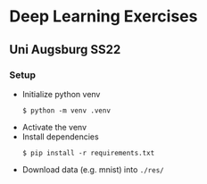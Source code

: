 # Deep Learning Exercises

## Uni Augsburg SS22

### Setup

- Initialize python venv
  ```
  $ python -m venv .venv
  ```
- Activate the venv
- Install dependencies
  ```
  $ pip install -r requirements.txt
  ```
- Download data (e.g. mnist) into `./res/`